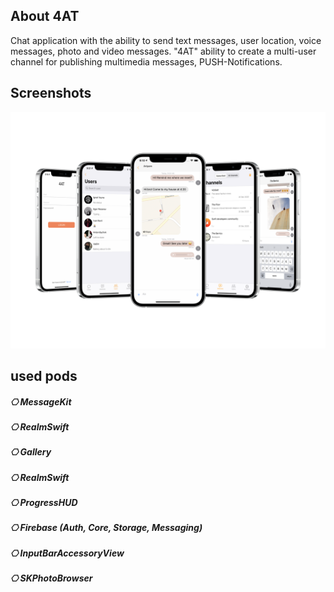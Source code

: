 

## About 4AT

Chat application with the ability to send text messages, user location, voice messages, photo and video messages. "4AT" ability to create a multi-user channel for publishing multimedia messages, PUSH-Notifications.


## Screenshots 


![](Screenshots.png)


## used pods
   
#####  ⎔ MessageKit
#####  ⎔ RealmSwift
#####  ⎔ Gallery
#####  ⎔ RealmSwift
#####  ⎔ ProgressHUD
#####  ⎔ Firebase (Auth, Core, Storage, Messaging)
#####  ⎔ InputBarAccessoryView
#####  ⎔ SKPhotoBrowser
